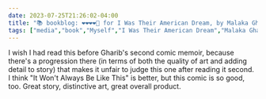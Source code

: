---date: 2023-07-25T21:26:02-04:00title: "📚 bookblog: ❤️❤️❤️❤️🖤 for I Was Their American Dream, by Malaka Gharib"tags: ["media","book","Myself","I Was Their American Dream","Malaka Gharib","comics"]---I wish I had read this before Gharib's second comic memoir, because there's a progression there (in terms of both the quality of art and adding detail to story) that makes it unfair to judge this one after reading it second. I think "It Won't Always Be Like This" is better, but this comic is so good, too. Great story, distinctive art, great overall product.